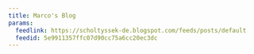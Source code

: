 ```yaml
---
title: Marco's Blog
params:
  feedlink: https://scholtyssek-de.blogspot.com/feeds/posts/default
  feedid: 5e9911357ffc07d90cc75a6cc20ec3dc
---
```

